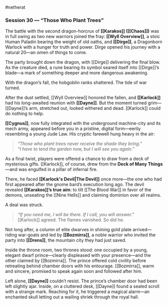#netherat 
### **Session 30 — “Those Who Plant Trees”**

The battle with the second dragon-horcrux of **[[Karakos]] ([[Chaos]])** was in full swing as two new warriors joined the fray: **[[Wyll Overview]]**, a stoic Human Paladin bearing the weight of old oaths, and **[[Dirge]]**, a Dragonborn Warlock with a hunger for truth and power. Dirge opened his journey with a natural 20—an omen of things to come.

The party brought down the dragon, with [[Dirge]] delivering the final blow. As the creature died, a rune bearing its symbol seared itself into [[Dirge]]’s blade—a mark of something deeper and more dangerous awakening.

With the dragon’s fall, the hobgoblin ranks shattered. The tide of war turned.

After the dust settled, [[Wyll Overview]] honored the fallen, and **[[Karlock]]** had his long-awaited reunion with **[[Dayne]]**. But the moment turned grim—[[Dayne]]’s arm, stretched out, looked withered and dead. [[Karlock]] could do nothing to help.

**[[Cygnus]]**, now fully integrated with the underground machine-city and its mech army, appeared before you in a pristine, digital form—eerily resembling a young Jude Law. His cryptic farewell hung heavy in the air:

> _“Those who plant trees never receive the shade they bring.”_  
> _“I have to tend the garden now, but I will see you again.”_

As a final twist, players were offered a chance to draw from a deck of mysterious gifts. [[Karlock]], of course, drew from the **Deck of Many Things**—and was engulfed in a pillar of infernal fire.

There, he faced **[[Karlock's Devil|The Devil]]** once more—the one who had first appeared after the gnome bard’s execution long ago. The devil revealed **[[Karakos]]’s true aim**: to tilt [[The Blood War]] in favor of the demons, unseating the [[Nine Hells]] and claiming dominion over all realms.

A deal was struck.

> _“If you need me, I will be there. If I call, you will answer.”_  
> [[Karlock]] agreed. The flames vanished. So did he.

Not long after, a column of elite dwarves in shining gold plate arrived—riding war-goats and led by **[[Bozmirra]]**, a noble warrior who invited the party into **[[Drens]]**, the mountain city they had just saved.

Inside the throne room, two thrones stood: one occupied by a young, elegant dwarf prince—clearly displeased with your presence—and the other claimed by [[Bozmirra]]. The prince offered cold civility before retreating behind chamber doors with his entourage. [[Bozmirra]], warm and sincere, promised to speak again soon and followed after him.

Left alone, **[[Dayne]]** couldn’t resist. The prince’s chamber door had been left slightly ajar. Inside, on a cluttered desk, [[Dayne]] found a sealed scroll with a strange mark. Reaching for it, he triggered a magical alarm—an enchanted skull letting out a wailing shriek through the royal hall.